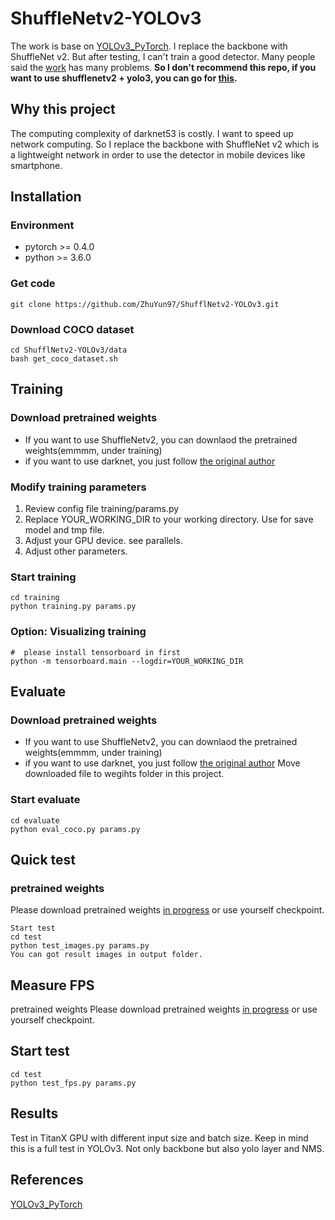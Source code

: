 # ShuffleNetv2-YOLOv3
The work is base on [YOLOv3_PyTorch](https://github.com/BobLiu20/YOLOv3_PyTorch). I replace the backbone with ShuffleNet v2. But after testing, I can't train a good detector. Many people said the [work](https://github.com/BobLiu20/YOLOv3_PyTorch) has many problems. **So I don't recommend this repo, if you want to use shufflenetv2 + yolo3, you can go for [this](https://github.com/TencentYoutuResearch/ObjectDetection-OneStageDet).**
## Why this project
The computing complexity of darknet53 is costly. I want to speed up network computing. So I replace the backbone with ShuffleNet v2 which is a lightweight network in order to use the detector in mobile devices like smartphone. 
## Installation
### Environment
- pytorch >= 0.4.0
- python >= 3.6.0

### Get code
```git clone https://github.com/ZhuYun97/ShufflNetv2-YOLOv3.git```

### Download COCO dataset
```
cd ShufflNetv2-YOLOv3/data
bash get_coco_dataset.sh
```

## Training
### Download pretrained weights
- If you want to use ShuffleNetv2, you can downlaod the pretrained weights(emmmm, under training)
- if you want to use darknet, you just follow [the original author](https://github.com/BobLiu20/YOLOv3_PyTorch)

### Modify training parameters
1. Review config file training/params.py
2. Replace YOUR_WORKING_DIR to your working directory. Use for save model and tmp file.
3. Adjust your GPU device. see parallels.
4. Adjust other parameters.

### Start training
```
cd training
python training.py params.py
```

### Option: Visualizing training
```
#  please install tensorboard in first
python -m tensorboard.main --logdir=YOUR_WORKING_DIR   
```
## Evaluate
### Download pretrained weights
- If you want to use ShuffleNetv2, you can downlaod the pretrained weights(emmmm, under training)
- if you want to use darknet, you just follow [the original author](https://github.com/BobLiu20/YOLOv3_PyTorch)
Move downloaded file to wegihts folder in this project.

### Start evaluate
```
cd evaluate
python eval_coco.py params.py
```

## Quick test
### pretrained weights
Please download pretrained weights [in progress]() or use yourself checkpoint.
```
Start test
cd test
python test_images.py params.py
You can got result images in output folder.
```

## Measure FPS
pretrained weights
Please download pretrained weights [in progress]() or use yourself checkpoint.

## Start test
```
cd test
python test_fps.py params.py
```
## Results
Test in TitanX GPU with different input size and batch size.
Keep in mind this is a full test in YOLOv3. Not only backbone but also yolo layer and NMS.

## References
[YOLOv3_PyTorch](https://github.com/BobLiu20/YOLOv3_PyTorch)
